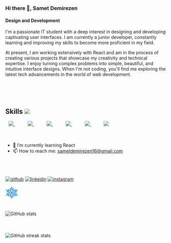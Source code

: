 ### Hi there 👋, Samet Demirezen
#### Design and Development
I'm a passionate IT student with a deep interest in designing and developing captivating user interfaces. I am currently a junior developer, constantly learning and improving my skills to become more proficient in my field.

At present, I am working extensively with React and am in the process of creating various projects that showcase my creativity and technical expertise. I enjoy turning complex problems into simple, beautiful, and intuitive interface designs. When I'm not coding, you'll find me exploring the latest tech advancements in the world of web development.

<br><br><br>
<h2> Skills <img src = "https://media2.giphy.com/media/QssGEmpkyEOhBCb7e1/giphy.gif?cid=ecf05e47a0n3gi1bfqntqmob8g9aid1oyj2wr3ds3mg700bl&rid=giphy.gif" width = 32px> </h2>
<a href= "https://github.com/sametdemirezen?tab=repositories&q=&type=&language=reactjs&sort=" style="margin: 10px;"> 
    <img width ='32px' src ='https://raw.githubusercontent.com/rahulbanerjee26/githubAboutMeGenerator/main/icons/reactjs.svg'> 
</a>&nbsp;&nbsp;&nbsp;&nbsp;
<a href= "https://github.com/sametdemirezen?tab=repositories&q=&type=&language=javascript&sort=" style="margin: 10px;"> 
    <img width ='32px' src ='https://raw.githubusercontent.com/rahulbanerjee26/githubAboutMeGenerator/main/icons/javascript.svg'> 
</a>&nbsp;&nbsp;&nbsp;&nbsp;
<a href= "https://github.com/sametdemirezen?tab=repositories&q=&type=&language=css&sort=" style="margin: 10px;"> 
    <img width ='32px' src ='https://raw.githubusercontent.com/rahulbanerjee26/githubAboutMeGenerator/main/icons/css.svg'> 
</a>&nbsp;&nbsp;&nbsp;&nbsp;
<a href= "https://github.com/sametdemirezen?tab=repositories&q=&type=&language=html&sort=" style="margin: 10px;"> 
    <img width ='32px' src ='https://raw.githubusercontent.com/rahulbanerjee26/githubAboutMeGenerator/main/icons/html.svg'> 
</a>&nbsp;&nbsp;&nbsp;&nbsp;
<a href="https://github.com/sametdemirezen?tab=repositories&q=&type=&language=go&sort=" style="margin: 10px;"> 
    <img width="32px" src="https://raw.githubusercontent.com/rahulbanerjee26/githubAboutMeGenerator/main/icons/go.svg"> 
</a>&nbsp;&nbsp;&nbsp;&nbsp;
<a href="https://github.com/sametdemirezen?tab=repositories&q=&type=&language=java&sort=" style="margin: 10px;"> 
    <img width="32px" src="https://raw.githubusercontent.com/rahulbanerjee26/githubAboutMeGenerator/main/icons/java.svg"> 
</a>
<br><br><br>


- 🌱 I’m currently learning React 
- 📫 How to reach me: sametdemirezen16@gmail.com 

<br><br><br>
[<img src='https://cdn.jsdelivr.net/npm/simple-icons@3.0.1/icons/github.svg' alt='github' height='40'>](https://github.com/sametdemirezen)  [<img src='https://cdn.jsdelivr.net/npm/simple-icons@3.0.1/icons/linkedin.svg' alt='linkedin' height='40'>](https://www.linkedin.com/in/samet-demirezen-8085b912b/)  [<img src='https://cdn.jsdelivr.net/npm/simple-icons@3.0.1/icons/instagram.svg' alt='instagram' height='40'>](https://www.instagram.com/demirezen_samet/)  

<a href='https://archiveprogram.github.com/'><img src='https://raw.githubusercontent.com/acervenky/animated-github-badges/master/assets/acbadge.gif' width='40' height='40'></a> 
<br><br><br>
![GitHub stats](https://github-readme-stats.vercel.app/api?username=sametdemirezen&show_icons=true&count_private=true)   
<br><br><br>
![GitHub streak stats](https://streak-stats.demolab.com/?user=sametdemirezen)  

